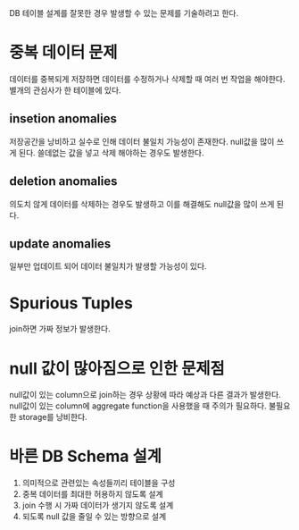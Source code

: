 DB 테이블 설계를 잘못한 경우 발생할 수 있는 문제를 기술하려고 한다.

# 중복 데이터 문제
데이터를 중복되게 저장하면 데이터를 수정하거나 삭제할 때 여러 번 작업을 해야한다.
별개의 관심사가 한 테이블에 있다.
## insetion anomalies
저장공간을 낭비하고
실수로 인해 데이터 불일치 가능성이 존재한다.
null값을 많이 쓰게 된다.
쓸데없는 값을 넣고 삭제 해야하는 경우도 발생한다.

## deletion anomalies
의도치 않게 데이터를 삭제하는 경우도 발생하고
이를 해결해도 null값을 많이 쓰게 된다.
## update anomalies
일부만 업데이트 되어 데이터 불일치가 발생할 가능성이 있다.

# Spurious Tuples
join하면 가짜 정보가 발생한다.

# null 값이 많아짐으로 인한 문제점
null값이 있는 column으로 join하는 경우 상황에 따라 예상과 다른 결과가 발생한다.
null값이 있는 column에 aggregate function을 사용했을 때 주의가 필요하다.
불필요한 storage를 낭비한다.

# 바른 DB Schema 설계
1. 의미적으로 관련있는 속성들끼리 테이블을 구성
2. 중복 데이터를 최대한 허용하지 않도록 설계
3. join 수행 시 가짜 데이터가 생기지 않도록 설계
4. 되도록 null 값을 줄일 수 있는 방향으로 설계
